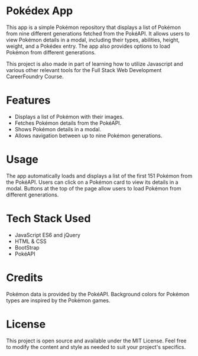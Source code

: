 # Pokédex App
This app is a simple Pokémon repository that displays a list of Pokémon from nine different generations fetched from the PokéAPI. It allows users to view Pokémon details in a modal, including their types, abilities, height, weight, and a Pokédex entry. The app also provides options to load Pokémon from different generations.

This project is also made in part of learning how to utilize Javascript and various other relevant tools for the Full Stack Web Development CareerFoundry Course. 

# Features
- Displays a list of Pokémon with their images.
- Fetches Pokémon details from the PokéAPI.
- Shows Pokémon details in a modal.
- Allows navigation between up to nine Pokémon generations.

# Usage
The app automatically loads and displays a list of the first 151 Pokémon from the PokéAPI. Users can click on a Pokémon card to view its details in a modal. Buttons at the top of the page allow users to load Pokémon from different generations.

# Tech Stack Used
- JavaScript ES6 and jQuery
- HTML & CSS
- BootStrap
- PokéAPI


# Credits
Pokémon data is provided by the PokéAPI.
Background colors for Pokémon types are inspired by the Pokémon games.

# License
This project is open source and available under the MIT License.
Feel free to modify the content and style as needed to suit your project's specifics.